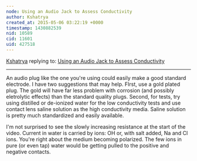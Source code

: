 ```yaml
---
node: Using an Audio Jack to Assess Conductivity
author: Kshatrya
created_at: 2015-05-06 03:22:19 +0000
timestamp: 1430882539
nid: 10589
cid: 11601
uid: 427518
---
```




[Kshatrya](../profile/Kshatrya) replying to: [Using an Audio Jack to Assess Conductivity](../notes/donblair/06-18-2014/using-an-audio-jack-to-assess-conductivity)

----
An audio plug like the one you're using could easily make a good standard electrode. I have two suggestions that may help. FIrst, use a gold plated plug. The gold will have far less problem with corrosion (and possibly eletrolytic effects) than the standard quality plugs. Second, for tests, try using distilled or de-ionized water for the low conductivity tests and use contact lens saline solution as the high conductivity media. Saline solution is pretty much standardized and easily available.

I'm not surprised to see the slowly increasing resistance at the start of the video. Current in water is carried by ions: OH or, with salt added, Na and Cl ions. You're right about the medium becoming polarized. The few ions in pure (or even tap) water would be getting pulled to the positive and negative contacts.

